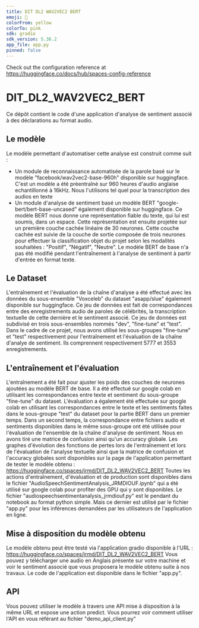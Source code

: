 ```yaml
---
title: DIT DL2 WAV2VEC2 BERT
emoji: 🏃
colorFrom: yellow
colorTo: pink
sdk: gradio
sdk_version: 5.36.2
app_file: app.py
pinned: false
---
```


Check out the configuration reference at https://huggingface.co/docs/hub/spaces-config-reference
# DIT_DL2_WAV2VEC2_BERT

Ce dépôt contient le code d'une application d'analyse de sentiment associé à des déclarations au format audio.

## Le modèle
Le modèle permettant d'automatiser cette analyse est construit comme suit :
- Un module de reconnaissance automatisée de la parole basé sur le modèle "facebook/wav2vec2-base-960h" disponible sur huggingface. C'est un modèle a été préentraîné sur 960 heures d'audio anglaise echantillonné à 16kHz. Nous l'utilisons tel quel pour la transcription des audios en texte
- Un module d'analyse de sentiment basé un modèle BERT "google-bert/bert-base-uncased" également disponible sur huggingface. Ce modèle BERT nous donne une représentation fiable du texte, qui lui est soumis, dans un espace. Cette représentation est ensuite projetée sur un première couche cachée linéaire de 30 neurones. Cette couche cachée est suivie de la couche de sortie composée de trois neurones pour effectuer la classification objet du projet selon les modalités souhaitées : "Positif", "Négatif", "Neutre". Le modèle BERT de base n'a pas été modifié pendant l'entraînement à l'analyse de sentiment à partir d'entrée en format texte.

## Le Dataset
L'entraînement et l'évaluation de la chaîne d'analyse a été effectué avec les données du sous-ensemble "Voxceleb" du dataset "asapp/slue" également disponible sur huggingface. Ce jeu de données est fait de correspondances entre des enregistrements audio de paroles de célébrités, la transcription textuelle de cette dernière et le sentiment associé. Ce jeu de données est subdivisé en trois sous-ensembles nommés "dev", "fine-tune" et "test". Dans le cadre de ce projet, nous avons utilisé les sous-groupes "fine-tune" et "test" respectivement pour l'entraînement et l'évaluation de la chaîne d'analye de sentiment. Ils comprennent respectivement 5777 et 3553 enregistrements. 

## L'entraînement et l'évaluation
L'entraînement a été fait pour ajuster les poids des couches de neurones ajoutées au modèle BERT de base. Il a été effectué sur google colab en utilisant les correspondances entre texte et sentiment du sous-groupe "fine-tune" du dataset.
L'évaluation a également été effectuée sur google colab en utilisant les correspondances entre le texte et les sentiments faites dans le sous-groupe "test" du dataset pour la partie BERT dans un premier temps. Dans un second temps, la correspondance entre fichiers audio et sentiments disponibles dans le même sous-groupe ont été utilisée pour l'évaluation de l'ensemble de la chaîne d'analyse de sentiment. Nous en avons tiré une matrice de confusion ainsi qu'un accuracy globale.
Les graphes d'évolution des fonctions de pertes lors de l'entraînement et lors de l'évaluation de l'analyse textuelle ainsi que la matrice de confusion et l'accuracy globales sont disponibles sur la page de l'application permettant de tester le modèle obtenu : https://huggingface.co/spaces/jrmd/DIT_DL2_WAV2VEC2_BERT
Toutes les actions d'entraînement, d'évaluation et de production sont disponibles dans le fichier "AudioSpeechSentimentAnalysis_JRMDIOUF.ipynb" qui a été utilisé sur google colab pour profiter des GPU qui y sont disponibles. Le fichier "audiospeechsentimentanalysis_jrmdiouf.py" est le pendant du notebook au format python simple. Mais ce dernier est utilisé par le fichier "app.py" pour les inférences demandées par les utilisateurs de l'application en ligne.

## Mise à disposition du modèle obtenu
Le modèle obtenu peut être testé via l'application gradio disponible à l'URL : https://huggingface.co/spaces/jrmd/DIT_DL2_WAV2VEC2_BERT
Vous pouvez y télécharger une audio en Anglais présente sur votre machine et voir le sentiment associé que vous proposera le modèle obtenu suite à nos travaux. Le code de l'application est disponible dans le fichier "app.py".

## API
Vous pouvez utiliser le modèle à travers une API mise à disposition à la même URL et expose une action predict. Vous pourrez voir comment utiliser l'API en vous référant au fichier "demo_api_client.py"